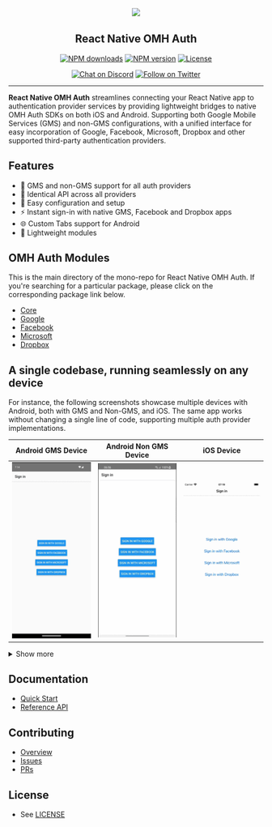 <p align="center">
  <a href="https://openmobilehub.org/">
    <img width="160px" src="https://openmobilehub.org/wp-content/uploads/sites/13/2024/06/OpenMobileHub-horizontal-color.svg"/><br/>
  </a>
  <h2 align="center">React Native OMH Auth</h2>
</p>

<p align="center">
  <a href="https://www.npmjs.com/package/@openmobilehub/auth-core"><img src="https://img.shields.io/npm/dm/@openmobilehub/auth-core.svg?style=flat" alt="NPM downloads"/></a>
  <a href="https://www.npmjs.com/package/@openmobilehub/auth-core"><img src="https://img.shields.io/npm/v/@openmobilehub/auth-core.svg?style=flat" alt="NPM version"/></a>
  <a href="/LICENSE"><img src="https://img.shields.io/npm/l/@openmobilehub/auth-core.svg?style=flat" alt="License"/></a>
</p>

<p align="center">
  <a href="https://discord.com/invite/yTAFKbeVMw"><img src="https://img.shields.io/discord/1115727214827278446.svg?style=flat&colorA=7289da&label=Chat%20on%20Discord" alt="Chat on Discord"/></a>
  <a href="https://twitter.com/openmobilehub"><img src="https://img.shields.io/twitter/follow/rnfirebase.svg?style=flat&colorA=1da1f2&colorB=&label=Follow%20on%20Twitter" alt="Follow on Twitter"/></a>
</p>

---

**React Native OMH Auth** streamlines connecting your React Native app to authentication provider services by providing lightweight bridges to native OMH Auth SDKs on both iOS and Android. Supporting both Google Mobile Services (GMS) and non-GMS configurations, with a unified interface for easy incorporation of Google, Facebook, Microsoft, Dropbox and other supported third-party authentication providers.

## Features

- 📱 GMS and non-GMS support for all auth providers
- 🔗 Identical API across all providers
- 🌱 Easy configuration and setup
- ⚡️ Instant sign-in with native GMS, Facebook and Dropbox apps
- 🌐 Custom Tabs support for Android
- 💨 Lightweight modules

## OMH Auth Modules

This is the main directory of the mono-repo for React Native OMH Auth. If you're searching for a particular package, please click on the corresponding package link below.

- [Core](https://openmobilehub.github.io/react-native-omh-auth/docs/core)
- [Google](https://openmobilehub.github.io/react-native-omh-auth/docs/google)
- [Facebook](https://openmobilehub.github.io/react-native-omh-auth/docs/facebook)
- [Microsoft](https://openmobilehub.github.io/react-native-omh-auth/docs/microsoft)
- [Dropbox](https://openmobilehub.github.io/react-native-omh-auth/docs/dropbox)

## A single codebase, running seamlessly on any device

For instance, the following screenshots showcase multiple devices with Android, both with GMS and
Non-GMS, and iOS. The same app works without changing a single line of code, supporting multiple auth
provider implementations.

<div align="center">

| Android GMS Device                                                                        | Android Non GMS Device                                                                        | iOS Device                                                                                |
|-------------------------------------------------------------------------------------------|-----------------------------------------------------------------------------------------------|-------------------------------------------------------------------------------------------|
| ![](https://github.com/openmobilehub/react-native-omh-auth/blob/main/assets/auth_gms.gif) | ![](https://github.com/openmobilehub/react-native-omh-auth/blob/main/assets/auth_non_gms.gif) | ![](https://github.com/openmobilehub/react-native-omh-auth/blob/main/assets/auth_ios.gif) |

</div>

<details>
  <summary>Show more</summary>

Android:

| Facebook login                                                                                         | Microsoft login                                                                                  | Dropbox login                                                                                         |
|--------------------------------------------------------------------------------------------------------|--------------------------------------------------------------------------------------------------|-------------------------------------------------------------------------------------------------------|
| ![](https://github.com/openmobilehub/react-native-omh-auth/blob/main/assets/auth_facebook_android.gif) | ![](https://github.com/openmobilehub/react-native-omh-auth/blob/main/assets/auth_ms_android.gif) | ![](https://github.com/openmobilehub/react-native-omh-auth/blob/main/assets/auth_dropbox_android.gif) |


iOS:

| Facebook login                                                                                     | Microsoft login                                                                              | Dropbox login                                                                                     |
|----------------------------------------------------------------------------------------------------|----------------------------------------------------------------------------------------------|---------------------------------------------------------------------------------------------------|
| ![](https://github.com/openmobilehub/react-native-omh-auth/blob/main/assets/auth_facebook_ios.gif) | ![](https://github.com/openmobilehub/react-native-omh-auth/blob/main/assets/auth_ms_ios.gif) | ![](https://github.com/openmobilehub/react-native-omh-auth/blob/main/assets/auth_dropbox_ios.gif) |


<div align="center">

</div>
</details>

## Documentation

- [Quick Start](https://openmobilehub.github.io/react-native-omh-auth/docs/getting-started)
- [Reference API](https://openmobilehub.github.io/react-native-omh-auth/docs/api)

## Contributing

- [Overview](https://openmobilehub.github.io/react-native-omh-auth/docs/contributing)
- [Issues](https://github.com/openmobilehub/react-native-omh-auth/issues)
- [PRs](https://github.com/openmobilehub/react-native-omh-auth/pulls)

## License

- See [LICENSE](https://github.com/openmobilehub/react-native-omh-auth/blob/main/LICENSE)
